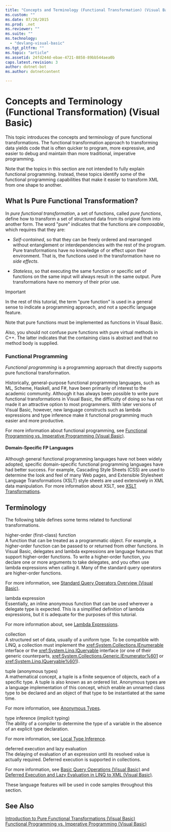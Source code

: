 ```yaml
---
title: "Concepts and Terminology (Functional Transformation) (Visual Basic)"
ms.custom: ""
ms.date: 07/20/2015
ms.prod: .net
ms.reviewer: ""
ms.suite: ""
ms.technology: 
  - "devlang-visual-basic"
ms.tgt_pltfrm: ""
ms.topic: "article"
ms.assetid: 24fd244d-ebae-4721-8858-89bb544aea0b
caps.latest.revision: 3
author: dotnet-bot
ms.author: dotnetcontent

---
```

# Concepts and Terminology (Functional Transformation) (Visual Basic)
This topic introduces the concepts and terminology of pure functional transformations. The functional transformation approach to transforming data yields code that is often quicker to program, more expressive, and easier to debug and maintain than more traditional, imperative programming.  
  
 Note that the topics in this section are not intended to fully explain functional programming. Instead, these topics identify some of the functional programming capabilities that make it easier to transform XML from one shape to another.  
  
## What Is Pure Functional Transformation?  
 In *pure functional transformation*, a set of functions, called *pure functions*, define how to transform a set of structured data from its original form into another form. The word "pure" indicates that the functions are *composable*, which requires that they are:  
  
-   *Self-contained*, so that they can be freely ordered and rearranged without entanglement or interdependencies with the rest of the program. Pure transformations have no knowledge of or effect upon their environment. That is, the functions used in the transformation have no *side effects*.  
  
-   *Stateless*, so that executing the same function or specific set of functions on the same input will always result in the same output. Pure transformations have no memory of their prior use.  
  
> [!IMPORTANT]
>  In the rest of this tutorial, the term "pure function" is used in a general sense to indicate a programming approach, and not a specific language feature.  
>   
>  Note that pure functions must be implemented as functions in Visual Basic.  
>   
>  Also, you should not confuse pure functions with pure virtual methods in C++. The latter indicates that the containing class is abstract and that no method body is supplied.  
  
### Functional Programming  
 *Functional programming* is a programming approach that directly supports pure functional transformation.  
  
 Historically, general-purpose functional programming languages, such as ML, Scheme, Haskell, and F#, have been primarily of interest to the academic community. Although it has always been possible to write pure functional transformations in Visual Basic, the difficulty of doing so has not made it an attractive option to most programmers. With later versions of Visual Basic, however, new language constructs such as lambda expressions and type inference make it functional programming much easier and more productive.  
  
 For more information about functional programming, see [Functional Programming vs. Imperative Programming (Visual Basic)](../../../../visual-basic/programming-guide/concepts/linq/functional-programming-vs-imperative-programming.md).  
  
#### Domain-Specific FP Languages  
 Although general functional programming languages have not been widely adopted, specific domain-specific functional programming languages have had better success. For example, Cascading Style Sheets (CSS) are used to determine the look and feel of many Web pages, and Extensible Stylesheet Language Transformations (XSLT) style sheets are used extensively in XML data manipulation. For more information about XSLT, see [XSLT Transformations](../../../../standard/data/xml/xslt-transformations.md).  
  
## Terminology  
 The following table defines some terms related to functional transformations.  
  
 higher-order (first-class) function  
 A function that can be treated as a programmatic object. For example, a higher-order function can be passed to or returned from other functions. In Visual Basic, delegates and lambda expressions are language features that support higher-order functions. To write a higher-order function, you declare one or more arguments to take delegates, and you often use lambda expressions when calling it. Many of the standard query operators are higher-order functions.  
  
 For more information, see [Standard Query Operators Overview (Visual Basic)](../../../../visual-basic/programming-guide/concepts/linq/standard-query-operators-overview.md).  
  
 lambda expression  
 Essentially, an inline anonymous function that can be used wherever a delegate type is expected. This is a simplified definition of lambda expressions, but it is adequate for the purposes of this tutorial.  
  
 For more information about, see [Lambda Expressions](../../../../visual-basic/programming-guide/language-features/procedures/lambda-expressions.md).  
  
 collection  
 A structured set of data, usually of a uniform type. To be compatible with LINQ, a collection must implement the <xref:System.Collections.IEnumerable> interface or the <xref:System.Linq.IQueryable> interface (or one of their generic counterparts, <xref:System.Collections.Generic.IEnumerator%601> or <xref:System.Linq.IQueryable%601>).  
  
 tuple (anonymous types)  
 A mathematical concept, a tuple is a finite sequence of objects, each of a specific type. A tuple is also known as an ordered list. Anonymous types are a language implementation of this concept, which enable an unnamed class type to be declared and an object of that type to be instantiated at the same time.  
  
 For more information, see  [Anonymous Types](../../../../visual-basic/programming-guide/language-features/objects-and-classes/anonymous-types.md).  
  
 type inference (implicit typing)  
 The ability of a compiler to determine the type of a variable in the absence of an explicit type declaration.  
  
 For more information, see [Local Type Inference](../../../../visual-basic/programming-guide/language-features/variables/local-type-inference.md).  
  
 deferred execution and lazy evaluation  
 The delaying of evaluation of an expression until its resolved value is actually required. Deferred execution is supported in collections.  
  
 For more information, see [Basic Query Operations (Visual Basic)](../../../../visual-basic/programming-guide/concepts/linq/basic-query-operations.md) and [Deferred Execution and Lazy Evaluation in LINQ to XML (Visual Basic)](../../../../visual-basic/programming-guide/concepts/linq/deferred-execution-and-lazy-evaluation-in-linq-to-xml.md).  
  
 These language features will be used in code samples throughout this section.  
  
## See Also  
 [Introduction to Pure Functional Transformations (Visual Basic)](../../../../visual-basic/programming-guide/concepts/linq/introduction-to-pure-functional-transformations.md)  
 [Functional Programming vs. Imperative Programming (Visual Basic)](../../../../visual-basic/programming-guide/concepts/linq/functional-programming-vs-imperative-programming.md)
